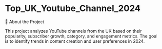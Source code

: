 # Top_UK_Youtube_Channel_2024

📖 About the Project

This project analyzes YouTube channels from the UK based on their popularity, subscriber growth, category, and engagement metrics. The goal is to identify trends in content creation and user preferences in 2024.
